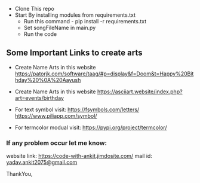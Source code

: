 - Clone This repo
- Start By installing modules from requirements.txt
  - Run this command - pip install -r requirements.txt
  - Set songFileName in main.py
  - Run the code

## Some Important Links to create arts

- Create Name Arts in this website
  https://patorjk.com/software/taag/#p=display&f=Doom&t=Happy%20Bithday%20%0A%20Aayush

- Create Name Arts in this website
  https://asciiart.website/index.php?art=events/birthday

- For text symbol visit:
  https://fsymbols.com/letters/
  https://www.piliapp.com/symbol/

- For termcolor modual visit:
  https://pypi.org/project/termcolor/

### If any problem occur let me know:

website link: https://code-with-ankit.jimdosite.com/
mail id: yadav.ankit2075@gmail.com

ThankYou,
